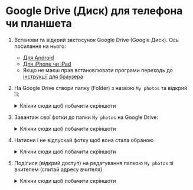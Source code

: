 # Google Drive (Диск) для телефона чи планшета

1. Встанови та відкрий застосунок Google Drive (Google Диск). Ось посилання на нього:
   - [Для Android](https://play.google.com/store/apps/details?id=com.google.android.apps.docs&pcampaignid=web_share)
   - [Для iPhone чи iPad](https://apps.apple.com/us/app/google-drive/id507874739)
   - Якщо не маєш прав встановлювати програми переходь до [інструкції для браузера](./web.md)
2. На Google Drive створи папку (Folder) з назвою `My photos` та відкрий її:
    <details>
      <summary>Клікни сюди щоб побачити скріншоти</summary>

      <img src="./Google-Drive-Android/Create%20new.png" alt="Create new">
      <img src="./Google-Drive-Android/create%20folder.png" alt="Create folder">
      <img src="./Google-Drive-Android/Enter%20new%20folder%20name.png" alt="Enter Folter name">
      <img src="./Google-Drive-Android/Open%20folder.png" alt="Open folder">
    </details>

3. Завантаж свої фотки до папки `My photos` на Google Drive:
    <details>
      <summary>Клікни сюди щоб побачити скріншоти</summary>
      
      <img src="./Google-Drive-Android/Inside%20folder%20new.png" alt="Open new inside folder">
      <img src="./Google-Drive-Android/new%20upload.png" alt="Press Upload">
    </details>

4. Натисни і не відпускай фотку щоб вона стала обраною
    <details>
      <summary>Клікни сюди щоб побачити скріншоти</summary>
      
      <img src="./Google-Drive-Android/select%20recent.png" alt="Press a photo">
      <img src="./Google-Drive-Android/multiple%20files%20selected.png" alt="Select multiple photos">
    </details>

5. Поділися (відкрий доступ) на редагування папкою `My photos` зі вчителем (спитай адресу вчителя)
    <details>
      <summary>Клікни сюди щоб побачити скріншоти</summary>

      <img src="./Google-Drive-Android/folder%20context%20menu.png" alt="">
      <img src="./Google-Drive-Android/Folder%20share.png" alt="">
      <img src="./Google-Drive-Android/Enter%20email%20to%20share.png" alt="">
      <img src="./Google-Drive-Android/Select%20person%20from%20autocomplete.png" alt="">
      <img src="./Google-Drive-Android/Send%20editor%20invitation.png" alt="">
      <img src="./Google-Drive-Android/folder%20shared%20successfully.png" alt="">
    </details>
